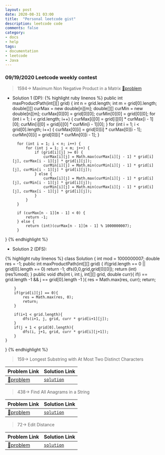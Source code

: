 ```yaml
---
layout: post
date: 2020-08-31 03:00
title:  "Personal leetcode gist"
description: leetcode code
comments: false
category: 
- docs
- help
tags:
- documentation
- leetcode
- Java
---
```

### 09/19/2020 Leetcode weekly contest

> 1594-> Maximum Non Negative Product in a Matrix
[📜problem](https://leetcode.com/problems/maximum-non-negative-product-in-a-matrix/)
<!--more-->
- Solution 1 (DP):
{% highlight ruby linenos %}
public int maxProductPath(int[][] grid) {
        int n = grid.length;
        int m = grid[0].length;
        double[][] curMax = new double[n][m];
        double[][] curMin = new double[n][m];
        curMax[0][0] = grid[0][0];
        curMin[0][0] = grid[0][0];
        for (int i = 1; i < grid.length; i++) {
            curMax[i][0] = grid[i][0] * curMax[i - 1][0];
            curMin[i][0] = grid[i][0] * curMin[i - 1][0];
        }
        for (int i = 1; i < grid[0].length; i++) {
            curMax[0][i] = grid[0][i] * curMax[0][i - 1];
            curMin[0][i] = grid[0][i] * curMin[0][i - 1];
        }

        for (int i = 1; i < n; i++) {
            for (int j = 1; j < m; j++) {
                if (grid[i][j] >= 0) {
                    curMax[i][j] = Math.max(curMax[i][j - 1] * grid[i][j], curMax[i - 1][j] * grid[i][j]);
                    curMin[i][j] = Math.min(curMin[i][j - 1] * grid[i][j], curMin[i - 1][j] * grid[i][j]);
                } else {
                    curMax[i][j] = Math.max(curMin[i][j - 1] * grid[i][j], curMin[i - 1][j] * grid[i][j]);
                    curMin[i][j] = Math.min(curMax[i][j - 1] * grid[i][j], curMax[i - 1][j] * grid[i][j]);
                }
            }
        }

        if (curMax[n - 1][m - 1] < 0) {
            return -1;
        } else {
            return (int)(curMax[n - 1][m - 1] % 1000000007);
        }
 }
{% endhighlight %}


- Solution 2 (DFS):

{% highlight ruby linenos %}
class Solution {
    int mod = 1000000007;
    double res = -1;
    public int maxProductPath(int[][] grid) {
        if(grid.length == 0 || grid[0].length == 0) return -1;
        dfs(0,0,grid,grid[0][0]);
        return (int)(res%mod);
    }
    public void dfs(int i, int j, int[][] grid, double curr){
        if(i == grid.length -1 && j == grid[0].length -1 ){
            res = Math.max(res, curr);
            return;

        }
        if(grid[i][j] == 0){
            res = Math.max(res, 0);
            return;
        }

        if(i+1 < grid.length){
            dfs(i+1, j, grid, curr * grid[i+1][j]);
        }
        if(j + 1 < grid[0].length){
            dfs(i, j+1, grid, curr * grid[i][j+1]);
        }
    }
}
{% endhighlight %}

> 159-> Longest Substring with At Most Two Distinct Characters


| Problem Link | Solution Link |
| --- | --- |
| [📜problem](https://leetcode.com/problems/longest-substring-with-at-most-two-distinct-characters/) | [`solution`](https://gist.github.com/LoneRan/2cdd40d62f5f391660e1f6cafdbac5ef)|



> 438-> Find All Anagrams in a String


| Problem Link | Solution Link |
| --- | --- |
| [📜problem](https://leetcode.com/problems/find-all-anagrams-in-a-string/) | [`solution`](https://gist.github.com/LoneRan/f696afb961895af1f93e75764fa0122a)|


> 72-> Edit Distance


| Problem Link | Solution Link |
| --- | --- |
| [📜problem](https://leetcode.com/problems/edit-distance/) | [`solution`](https://gist.github.com/LoneRan/4835cb1cdebabeb3349c4ca8466c1fd2)|
